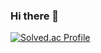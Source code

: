 ### Hi there 👋
[![Solved.ac Profile](http://mazassumnida.wtf/api/v2/generate_badge?boj=dbsquddlfz)](https://solved.ac/dbsquddlfz/)
<!--
**YunByungil/YunByungil** is a ✨ _special_ ✨ repository because its `README.md` (this file) appears on your GitHub profile.

Here are some ideas to get you started:

- 🔭 I’m currently working on ...
- 🌱 I’m currently learning ...
- 👯 I’m looking to collaborate on ...
- 🤔 I’m looking for help with ...
- 💬 Ask me about ...
- 📫 How to reach me: ...
- 😄 Pronouns: ...
- ⚡ Fun fact: ...
-->

